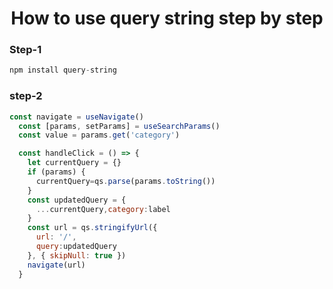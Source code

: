 <h1 align="center">How to use query string step by step</h1>

### Step-1

```jsx
npm install query-string
```

### step-2

```jsx
const navigate = useNavigate()
  const [params, setParams] = useSearchParams()
  const value = params.get('category')

  const handleClick = () => {
    let currentQuery = {}
    if (params) {
      currentQuery=qs.parse(params.toString())
    }
    const updatedQuery = {
      ...currentQuery,category:label
    }
    const url = qs.stringifyUrl({
      url: '/',
      query:updatedQuery
    }, { skipNull: true })
    navigate(url)
  }
```
